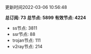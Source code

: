 更新时间2022-03-06 10:56:48

**总订阅: 73**
**总节点: 5899**
**有效节点: 4224**
- ss节点: 3811
- ssr节点: 88
- trojan节点: 111
- v2ray节点: 214
